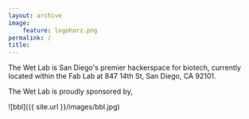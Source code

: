 ```yaml
---
layout: archive
image: 
    feature: logohorz.png
permalink: /
title: 
---
```

The Wet Lab is San Diego's premier hackerspace for biotech, currently located within the Fab Lab at 847 14th St, San Diego, CA 92101.  

The Wet Lab is proudly sponsored by,

![bbl]({{ site.url }}/images/bbl.jpg)
